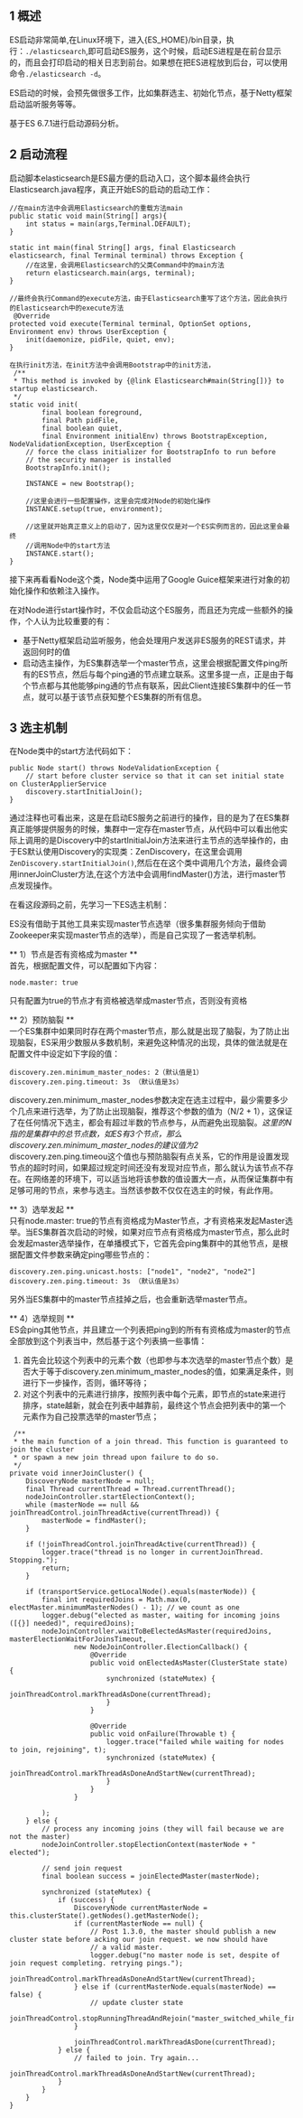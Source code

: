 ## 1 概述
ES启动非常简单,在Linux环境下，进入{ES_HOME}/bin目录，执行：`./elasticsearch`,即可启动ES服务，这个时候，启动ES进程是在前台显示的，而且会打印启动的相关日志到前台。如果想在把ES进程放到后台，可以使用命令`./elasticsearch -d`。

ES启动的时候，会预先做很多工作，比如集群选主、初始化节点，基于Netty框架启动监听服务等等。

基于ES 6.7.1进行启动源码分析。

## 2 启动流程
启动脚本elasticsearch是ES最方便的启动入口，这个脚本最终会执行Elasticsearch.java程序，真正开始ES的启动的启动工作：
```
//在main方法中会调用Elasticsearch的重载方法main
public static void main(String[] args){
	int status = main(args,Terminal.DEFAULT);
}

static int main(final String[] args, final Elasticsearch elasticsearch, final Terminal terminal) throws Exception {
    //在这里，会调用Elasticsearch的父类Command中的main方法
    return elasticsearch.main(args, terminal);
}

//最终会执行Command的execute方法，由于Elasticsearch重写了这个方法，因此会执行的Elasticsearch中的execute方法
 @Override
protected void execute(Terminal terminal, OptionSet options, Environment env) throws UserException {
    init(daemonize, pidFile, quiet, env);
}

在执行init方法，在init方法中会调用Bootstrap中的init方法，
 /**
 * This method is invoked by {@link Elasticsearch#main(String[])} to startup elasticsearch.
 */
static void init(
        final boolean foreground,
        final Path pidFile,
        final boolean quiet,
        final Environment initialEnv) throws BootstrapException, NodeValidationException, UserException {
    // force the class initializer for BootstrapInfo to run before
    // the security manager is installed
    BootstrapInfo.init();

    INSTANCE = new Bootstrap();

    //这里会进行一些配置操作，这里会完成对Node的初始化操作
    INSTANCE.setup(true, environment);

    //这里就开始真正意义上的启动了，因为这里仅仅是对一个ES实例而言的，因此这里会最终
    //调用Node中的start方法
    INSTANCE.start();
}
```

接下来再看看Node这个类，Node类中运用了Google Guice框架来进行对象的初始化操作和依赖注入操作。

在对Node进行start操作时，不仅会启动这个ES服务，而且还为完成一些额外的操作，个人认为比较重要的有：

- 基于Netty框架启动监听服务，他会处理用户发送非ES服务的REST请求，并返回何时的值
- 启动选主操作，为ES集群选举一个master节点，这里会根据配置文件ping所有的ES节点，然后与每个ping通的节点建立联系。这里多提一点，正是由于每个节点都与其他能够ping通的节点有联系，因此Client连接ES集群中的任一节点，就可以基于该节点获知整个ES集群的所有信息。

## 3 选主机制
在Node类中的start方法代码如下：
```
public Node start() throws NodeValidationException {
	// start before cluster service so that it can set initial state on ClusterApplierService
	discovery.startInitialJoin(); 
}
```
通过注释也可看出来，这是在启动ES服务之前进行的操作，目的是为了在ES集群真正能够提供服务的时候，集群中一定存在master节点，从代码中可以看出他实际上调用的是Discovery中的startInitialJoin方法来进行主节点的选举操作的，由于ES默认使用Discovery的实现类：ZenDiscovery，在这里会调用`ZenDiscovery.startInitialJoin()`,然后在在这个类中调用几个方法，最终会调用innerJoinCluster方法,在这个方法中会调用findMaster()方法，进行master节点发现操作。

在看这段源码之前，先学习一下ES选主机制：

ES没有借助于其他工具来实现master节点选举（很多集群服务倾向于借助Zookeeper来实现master节点的选举），而是自己实现了一套选举机制。

** 1）节点是否有资格成为master **   
首先，根据配置文件，可以配置如下内容：  
```
node.master: true
```
只有配置为true的节点才有资格被选举成master节点，否则没有资格

** 2）预防脑裂 **   
一个ES集群中如果同时存在两个master节点，那么就是出现了脑裂，为了防止出现脑裂，ES采用少数服从多数机制，来避免这种情况的出现，具体的做法就是在配置文件中设定如下字段的值：
```
discovery.zen.minimum_master_nodes: 2（默认值是1）
discovery.zen.ping.timeout: 3s （默认值是3s）
```
discovery.zen.minimum_master_nodes参数决定在选主过程中，最少需要多少个几点来进行选举，为了防止出现脑裂，推荐这个参数的值为（N/2 + 1），这保证了在任何情况下选主，都会有超过半数的节点参与，从而避免出现脑裂。*这里的N指的是集群中的总节点数，如ES有3个节点，那么discovery.zen.minimum_master_nodes的建议值为2*  
discovery.zen.ping.timeou这个值也与预防脑裂有点关系，它的作用是设置发现节点的超时时间，如果超过规定时间还没有发现对应节点，那么就认为该节点不存在。在网络差的环境下，可以适当地将该参数的值设置大一点，从而保证集群中有足够可用的节点，来参与选主。当然该参数不仅仅在选主的时候，有此作用。

** 3）选举发起 **  
只有node.master: true的节点有资格成为Master节点，才有资格来发起Master选举。当ES集群首次启动的时候，如果对应节点有资格成为master节点，那么此时会发起master选举操作，在单播模式下，它首先会ping集群中的其他节点，是根据配置文件参数来确定ping哪些节点的：
```
discovery.zen.ping.unicast.hosts: ["node1", "node2", "node2"]
discovery.zen.ping.timeout: 3s （默认值是3s） 
```
另外当ES集群中的master节点挂掉之后，也会重新选举master节点。  

** 4）选举规则 **   
ES会ping其他节点，并且建立一个列表把ping到的所有有资格成为master的节点全部放到这个列表当中，然后基于这个列表搞一些事情：     

1. 首先会比较这个列表中的元素个数（也即参与本次选举的master节点个数）是否大于等于discovery.zen.minimum_master_nodes的值，如果满足条件，则进行下一步操作，否则，循环等待；
2. 对这个列表中的元素进行排序，按照列表中每个元素，即节点的state来进行排序，state越新，就会在列表中越靠前，最终这个节点会把列表中的第一个元素作为自己投票选举的master节点；




```
 /**
 * the main function of a join thread. This function is guaranteed to join the cluster
 * or spawn a new join thread upon failure to do so.
 */
private void innerJoinCluster() {
    DiscoveryNode masterNode = null;
    final Thread currentThread = Thread.currentThread();
    nodeJoinController.startElectionContext();
    while (masterNode == null && joinThreadControl.joinThreadActive(currentThread)) {
        masterNode = findMaster();
    }

    if (!joinThreadControl.joinThreadActive(currentThread)) {
        logger.trace("thread is no longer in currentJoinThread. Stopping.");
        return;
    }

    if (transportService.getLocalNode().equals(masterNode)) {
        final int requiredJoins = Math.max(0, electMaster.minimumMasterNodes() - 1); // we count as one
        logger.debug("elected as master, waiting for incoming joins ([{}] needed)", requiredJoins);
        nodeJoinController.waitToBeElectedAsMaster(requiredJoins, masterElectionWaitForJoinsTimeout,
                new NodeJoinController.ElectionCallback() {
                    @Override
                    public void onElectedAsMaster(ClusterState state) {
                        synchronized (stateMutex) {
                            joinThreadControl.markThreadAsDone(currentThread);
                        }
                    }

                    @Override
                    public void onFailure(Throwable t) {
                        logger.trace("failed while waiting for nodes to join, rejoining", t);
                        synchronized (stateMutex) {
                            joinThreadControl.markThreadAsDoneAndStartNew(currentThread);
                        }
                    }
                }

        );
    } else {
        // process any incoming joins (they will fail because we are not the master)
        nodeJoinController.stopElectionContext(masterNode + " elected");

        // send join request
        final boolean success = joinElectedMaster(masterNode);

        synchronized (stateMutex) {
            if (success) {
                DiscoveryNode currentMasterNode = this.clusterState().getNodes().getMasterNode();
                if (currentMasterNode == null) {
                    // Post 1.3.0, the master should publish a new cluster state before acking our join request. we now should have
                    // a valid master.
                    logger.debug("no master node is set, despite of join request completing. retrying pings.");
                    joinThreadControl.markThreadAsDoneAndStartNew(currentThread);
                } else if (currentMasterNode.equals(masterNode) == false) {
                    // update cluster state
                    joinThreadControl.stopRunningThreadAndRejoin("master_switched_while_finalizing_join");
                }

                joinThreadControl.markThreadAsDone(currentThread);
            } else {
                // failed to join. Try again...
                joinThreadControl.markThreadAsDoneAndStartNew(currentThread);
            }
        }
    }
}
```